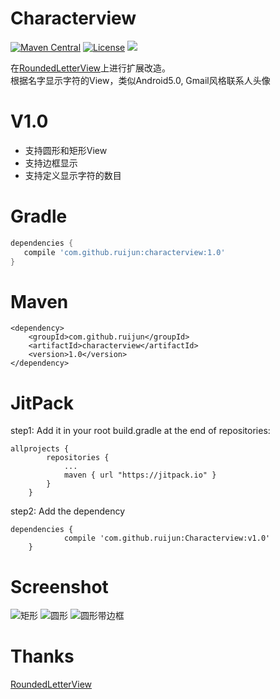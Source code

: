 # Characterview

[![Maven Central](https://maven-badges.herokuapp.com/maven-central/com.github.ruijun/characterview/badge.svg)](https://maven-badges.herokuapp.com/maven-central/com.github.ruijun/characterview/)
[![License](https://img.shields.io/badge/license-Apache%202-4EB1BA.svg)](https://www.apache.org/licenses/LICENSE-2.0.html)
[![](https://jitpack.io/v/ruijun/Characterview.svg)](https://jitpack.io/#ruijun/Characterview)

在[RoundedLetterView](https://github.com/ruijun/RoundedLetterView)上进行扩展改造。  
根据名字显示字符的View，类似Android5.0, Gmail风格联系人头像

V1.0
========
* 支持圆形和矩形View
* 支持边框显示
* 支持定义显示字符的数目

Gradle
========
```groovy
dependencies {
   compile 'com.github.ruijun:characterview:1.0'
}
```

Maven
========
```
<dependency>
    <groupId>com.github.ruijun</groupId>
    <artifactId>characterview</artifactId>
    <version>1.0</version>
</dependency>

```

JitPack
========
step1: Add it in your root build.gradle at the end of repositories:  
```
allprojects {
		repositories {
			...
			maven { url "https://jitpack.io" }
		}
	}
 ```
step2: Add the dependency  
```
dependencies {
	        compile 'com.github.ruijun:Characterview:v1.0'
	}	
```

Screenshot  
========
![矩形](/Screenshots/screenshot1.png) ![圆形](/Screenshots/screenshot2.png) ![圆形带边框](/Screenshots/screenshot3.png)  

Thanks 
========
[RoundedLetterView](https://github.com/ruijun/RoundedLetterView) 


